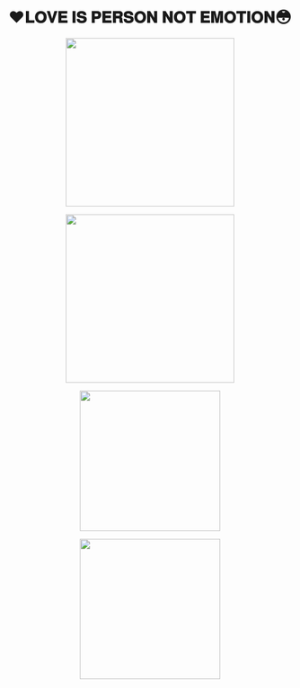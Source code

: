 # ❤️𝐋𝐎𝐕𝐄 𝐈𝐒 𝐏𝐄𝐑𝐒𝐎𝐍 𝐍𝐎𝐓 𝐄𝐌𝐎𝐓𝐈𝐎𝐍😳

<p align="center"><a href="https://t.me/SUBHI_LOVE"><img src="https://telegra.ph/file/1a6fc1e6db847f799ead2.jpg" width="300"></a></p>

<p align="center"><a href="https://dashboard.heroku.com/new?template=https%3A%2F%2Fgithub.com%2Fsubhichiku%2Fl2s"><img src="https://img.shields.io/badge/Deploy%20To%20Heroku-hotpink?style=for-the-badge&logo=heroku" width="300"/></a></p>

<p align="center"><a href="https://t.me/Subi_WORLD"><img src="https://img.shields.io/badge/ᴍʏ ᴛᴇʟᴇɢʀᴀᴍ%20ᴏꜰꜰɪᴄᴇ-black.svg?logo=SMILE" width=250"></a>
<p align="center"><a href="https://t.me/II_BROKEN_X_ANGEL_II"><img src="https://img.shields.io/badge/ᴍʏ ᴛᴇʟᴇɢʀᴀᴍ%20ɢʀᴏᴜᴘ-black.svg?logo=SMILE" width=250></a>
